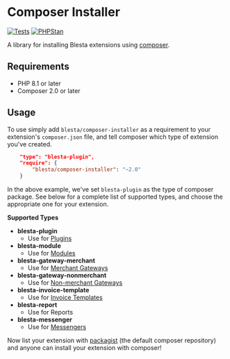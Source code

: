 # Composer Installer

[![Tests](https://github.com/blesta/composer-installer/actions/workflows/tests.yml/badge.svg?event=status)](https://github.com/blesta/composer-installer/actions/workflows/tests.yml)
[![PHPStan](https://img.shields.io/badge/PHPStan-level%207-brightgreen.svg)](https://phpstan.org/)

A library for installing Blesta extensions using [composer](http://getcomposer.org).

## Requirements

- PHP 8.1 or later
- Composer 2.0 or later

## Usage

To use simply add `blesta/composer-installer` as a requirement to your extension's `composer.json` file,
and tell composer which type of extension you've created.

```json
    "type": "blesta-plugin",
    "require": {
        "blesta/composer-installer": "~2.0"
    }
```

In the above example, we've set `blesta-plugin` as the type of composer package.
See below for a complete list of supported types, and choose the appropriate one for your extension.

**Supported Types**

- **blesta-plugin**
    - Use for [Plugins](https://docs.blesta.com/display/dev/Plugins)
- **blesta-module**
    - Use for [Modules](https://docs.blesta.com/display/dev/Modules)
- **blesta-gateway-merchant**
    - Use for [Merchant Gateways](https://docs.blesta.com/display/dev/Merchant+Gateways)
- **blesta-gateway-nonmerchant**
    - Use for [Non-merchant Gateways](https://docs.blesta.com/display/dev/Non-merchant+Gateways)
- **blesta-invoice-template**
    - Use for [Invoice Templates](https://docs.blesta.com/display/dev/Invoice+Templates)
- **blesta-report**
    - Use for Reports
- **blesta-messenger**
    - Use for [Messengers](https://docs.blesta.com/display/dev/Messengers)

Now list your extension with [packagist](http://packagist.org) (the default composer repository) and anyone can install your extension with composer!
